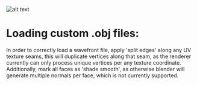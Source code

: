 

![alt text](https://github.com/jimdox/black_box/blob/master/juno_engine/res/juno-s.png)





# Loading custom .obj files:
In order to correctly load a wavefront file, apply 'split edges' along any UV texture seams, this will duplicate vertices along that seam, as the renderer currently can only process unique vertices per any texture coordinate. Additionally, mark all faces as 'shade smooth', as otherwise blender will generate multiple normals per face, which is not currently supported.

